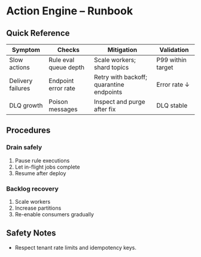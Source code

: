 # Action Engine – Runbook

## Quick Reference
| Symptom | Checks | Mitigation | Validation |
|---|---|---|---|
| Slow actions | Rule eval queue depth | Scale workers; shard topics | P99 within target |
| Delivery failures | Endpoint error rate | Retry with backoff; quarantine endpoints | Error rate ↓ |
| DLQ growth | Poison messages | Inspect and purge after fix | DLQ stable |

## Procedures
### Drain safely
1. Pause rule executions
2. Let in-flight jobs complete
3. Resume after deploy

### Backlog recovery
1. Scale workers
2. Increase partitions
3. Re-enable consumers gradually

## Safety Notes
- Respect tenant rate limits and idempotency keys.
